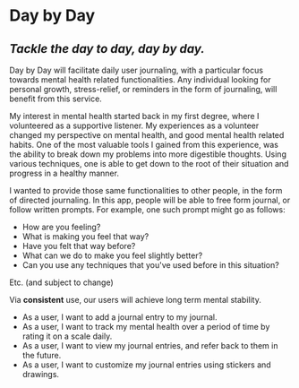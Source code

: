 # Day by Day

## *Tackle the day to day, day by day.*



Day by Day will facilitate daily user journaling, with a 
particular focus towards mental health related functionalities.
Any individual looking for personal growth, stress-relief, 
or reminders in the form of journaling, will benefit from this service.

My interest in mental health started back in my first degree,
where I volunteered as a supportive listener. My experiences as a volunteer
changed my perspective on mental health, and good mental health related habits.
One of the most valuable tools I gained from this experience, was the ability to break down my problems
into more digestible thoughts. Using various techniques, one is able to get down to the root
of their situation and progress in a healthy manner.

I wanted to provide those same functionalities to other people, in the form of directed journaling.
In this app, people will be able to free form journal, or follow written prompts. For example, one such
prompt might go as follows:

- How are you feeling?
- What is making you feel that way?
- Have you felt that way before?
- What can we do to make you feel slightly better?
- Can you use any techniques that you've used before in this situation?

Etc. (and subject to change)

Via **consistent** use, our users will achieve long term mental stability.


- As a user, I want to add a journal entry to my journal.
- As a user, I want to track my mental health over a period of time by rating it on a scale daily. 
- As a user, I want to view my journal entries, and refer back to them in the future.
- As a user, I want to customize my journal entries using stickers and drawings.

